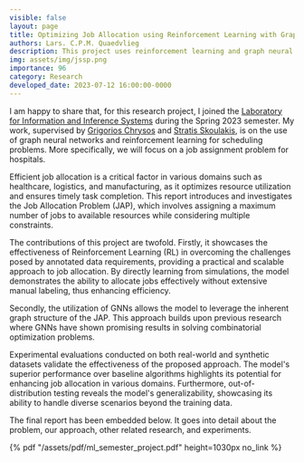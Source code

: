 ```yaml
---
visible: false
layout: page
title: Optimizing Job Allocation using Reinforcement Learning with Graph Neural Networks
authors: Lars. C.P.M. Quaedvlieg
description: This project uses reinforcement learning and graph neural networks to schedule job assignments.
img: assets/img/jssp.png
importance: 96
category: Research
developed_date: 2023-07-12 16:00:00-0000
---
```


I am happy to share that, for this research project, I joined the [Laboratory for Information and Inference Systems](https://www.epfl.ch/labs/lions/) 
during the Spring 2023 semester. My work, supervised by [Grigorios Chrysos](https://people.epfl.ch/grigorios.chrysos)
and [Stratis Skoulakis](https://www.epfl.ch/labs/lions/people/postdocs/efstratios-stratis-skoulakis/), is on the
use of graph neural networks and reinforcement learning for scheduling problems. More specifically, we will focus on a job
assignment problem for hospitals.

Efficient job allocation is a critical factor in various domains such as healthcare, logistics, and manufacturing, as
it optimizes resource utilization and ensures timely task completion. This report introduces and investigates the Job 
Allocation Problem (JAP), which involves assigning a maximum number of jobs to available resources while considering
multiple constraints. 

The contributions of this project are twofold. Firstly, it showcases the effectiveness of Reinforcement Learning (RL) in overcoming the 
challenges posed by annotated data requirements, providing a practical and scalable approach to job allocation. By
directly learning from simulations, the model demonstrates the ability to allocate jobs effectively without extensive
manual labeling, thus enhancing efficiency.

Secondly, the utilization of GNNs allows the model to leverage the inherent graph structure of the JAP. This approach 
builds upon previous research where GNNs have shown promising results in solving combinatorial optimization problems. 

Experimental evaluations conducted on both real-world and synthetic datasets validate the effectiveness of the proposed
approach. The model's superior performance over baseline algorithms highlights its potential for enhancing job 
allocation in various domains. Furthermore, out-of-distribution testing reveals the model's generalizability, 
showcasing its ability to handle diverse scenarios beyond the training data.

The final report has been embedded below. It goes into detail about the problem, our approach, other related research,
and experiments.

{% pdf "/assets/pdf/ml_semester_project.pdf" height=1030px no_link %}
